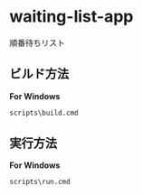 # waiting-list-app
順番待ちリスト

## ビルド方法

**For Windows**

```cmd
scripts\build.cmd
```


## 実行方法

**For Windows**

```cmd
scripts\run.cmd
```
